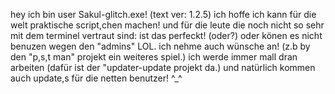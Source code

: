hey ich bin user Sakul-glitch.exe! (text ver: 1.2.5)
ich hoffe ich kann für die welt praktische script,chen machen!
und für die leute die noch nicht so sehr mit dem terminel vertraut sind:
ist das perfeckt! (oder?) oder könen es nicht benuzen wegen den "admins" LOL.
ich nehme auch wünsche an! (z.b by den "p,s,t man" projekt ein weiteres spiel.)
ich werde immer mall dran arbeiten (dafür ist der "updater-update projekt da.)
und natürlich kommen auch update,s für die netten benutzer! ^_^
